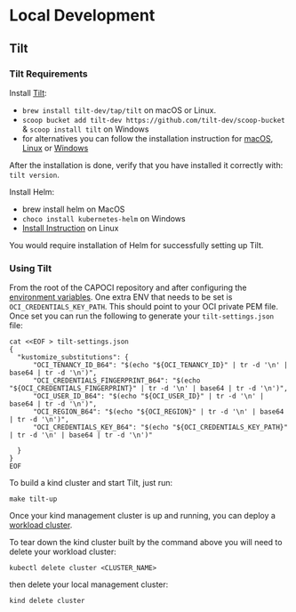 # Local Development

## Tilt

### Tilt Requirements

Install [Tilt](https://docs.tilt.dev/install.html):

- `brew install tilt-dev/tap/tilt` on macOS or Linux.
- `scoop bucket add tilt-dev https://github.com/tilt-dev/scoop-bucket` & `scoop install tilt` on Windows
- for alternatives you can follow the installation instruction for [macOS](https://docs.tilt.dev/install.html#macos), [Linux](https://docs.tilt.dev/install.html#linux) or [Windows](https://docs.tilt.dev/install.html#windows)

After the installation is done, verify that you have installed it correctly with: `tilt version`.

Install Helm:

- brew install helm on MacOS
- `choco install kubernetes-helm` on Windows 
- [Install Instruction](https://helm.sh/docs/intro/install/#from-source-linux-macos) on Linux

You would require installation of Helm for successfully setting up Tilt.

### Using Tilt

From the root of the CAPOCI repository and after configuring the [environment
variables](https://oracle.github.io/cluster-api-provider-oci/gs/install-cluster-api.html#configure-authentication).
One extra ENV that needs to be set is `OCI_CREDENTIALS_KEY_PATH`. This should point to your OCI private PEM file.
Once set you can run the following to generate your `tilt-settings.json` file:

```
cat <<EOF > tilt-settings.json
{
  "kustomize_substitutions": {
      "OCI_TENANCY_ID_B64": "$(echo "${OCI_TENANCY_ID}" | tr -d '\n' | base64 | tr -d '\n')",
      "OCI_CREDENTIALS_FINGERPRINT_B64": "$(echo "${OCI_CREDENTIALS_FINGERPRINT}" | tr -d '\n' | base64 | tr -d '\n')",
      "OCI_USER_ID_B64": "$(echo "${OCI_USER_ID}" | tr -d '\n' | base64 | tr -d '\n')",
      "OCI_REGION_B64": "$(echo "${OCI_REGION}" | tr -d '\n' | base64 | tr -d '\n')",
      "OCI_CREDENTIALS_KEY_B64": "$(echo "${OCI_CREDENTIALS_KEY_PATH}" | tr -d '\n' | base64 | tr -d '\n')"

  }
}
EOF
```

To build a kind cluster and start Tilt, just run: 

```
make tilt-up
```

Once your kind management cluster is up and running, you can deploy a [workload cluster](https://oracle.github.io/cluster-api-provider-oci/gs/create-workload-cluster.html).

To tear down the kind cluster built by the command above you will need to
delete your workload cluster:

```
kubectl delete cluster <CLUSTER_NAME>
```

then delete your local management cluster:

```
kind delete cluster
```